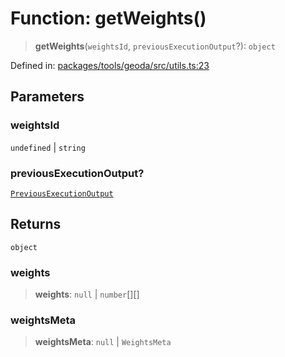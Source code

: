 # Function: getWeights()

> **getWeights**(`weightsId`, `previousExecutionOutput`?): `object`

Defined in: [packages/tools/geoda/src/utils.ts:23](https://github.com/GeoDaCenter/openassistant/blob/dc72d81a35cf8e46295657303846fbb4ad891993/packages/tools/geoda/src/utils.ts#L23)

## Parameters

### weightsId

`undefined` | `string`

### previousExecutionOutput?

[`PreviousExecutionOutput`](../type-aliases/PreviousExecutionOutput.md)

## Returns

`object`

### weights

> **weights**: `null` \| `number`[][]

### weightsMeta

> **weightsMeta**: `null` \| `WeightsMeta`

